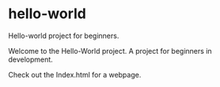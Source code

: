 # hello-world
Hello-world project for beginners.

Welcome to the Hello-World project. A project for beginners in development.

Check out the Index.html for a webpage.
